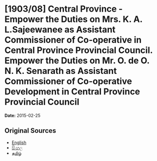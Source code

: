 # [1903/08] Central Province - Empower the Duties on Mrs. K. A. L.Sajeewanee as Assistant Commissioner of Co-operative in Central Province Provincial Council. Empower the Duties on Mr. O. de O. N. K. Senarath as Assistant Commissioner of Co-operative Development in Central Province Provincial Council

**Date:** 2015-02-25

## Original Sources

- [English](https://documents.gov.lk/view/extra-gazettes/2015/2/1903-08_E.pdf)
- [සිංහල](https://documents.gov.lk/view/extra-gazettes/2015/2/1903-08_S.pdf)
- [தமிழ்](https://documents.gov.lk/view/extra-gazettes/2015/2/1903-08_T.pdf)
